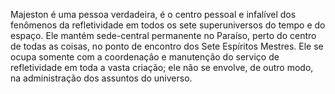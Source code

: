 ﻿Majeston é uma pessoa verdadeira, é o centro pessoal e infalível dos fenômenos da refletividade em todos os sete superuniversos do tempo e do espaço. Ele mantém sede-central permanente no Paraíso, perto do centro de todas as coisas, no ponto de encontro dos Sete Espíritos Mestres. Ele se ocupa somente com a coordenação e manutenção do serviço de refletividade em toda a vasta criação; ele não se envolve, de outro modo, na administração dos assuntos do universo.